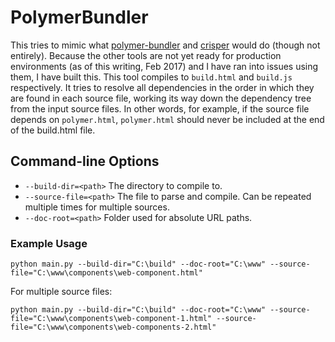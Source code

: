 # PolymerBundler

This tries to mimic what [polymer-bundler](https://github.com/Polymer/polymer-bundler) and [crisper](https://github.com/PolymerLabs/crisper) would do (though not entirely). Because the other tools are not yet ready for production environments (as of this writing, Feb 2017) and I have ran into issues using them, I have built this. This tool compiles to `build.html` and `build.js` respectively. It tries to resolve all dependencies in the order in which they are found in each source file, working its way down the dependency tree from the input source files. In other words, for example, if the source file depends on `polymer.html`, `polymer.html` should never be included at the end of the build.html file.

## Command-line Options

- `--build-dir=<path>` The directory to compile to.
- `--source-file=<path>` The file to parse and compile. Can be repeated multiple times for multiple sources.
- `--doc-root=<path>` Folder used for absolute URL paths.

### Example Usage

    python main.py --build-dir="C:\build" --doc-root="C:\www" --source-file="C:\www\components\web-component.html"

For multiple source files:

    python main.py --build-dir="C:\build" --doc-root="C:\www" --source-file="C:\www\components\web-component-1.html" --source-file="C:\www\components\web-components-2.html"
